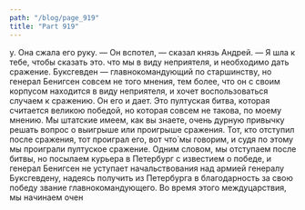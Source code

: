 ```yaml
---
path: "/blog/page_919"
title: "Part 919"
---
```


у. Она сжала его руку.
— Он вспотел, — сказал князь Андрей.
— Я шла к тебе, чтобы сказать это.
что мы в виду неприятеля, и необходимо дать сражение. Буксгевден — главнокомандующий по старшинству, но генерал Бенигсен совсем не того мнения, тем более, что он с своим корпусом находится в виду неприятеля, и хочет воспользоваться случаем к сражению. Он его и дает.
Это пултуская битва, которая считается великою победой, но которая совсем не такова, по моему мнению. Мы штатские имеем, как вы знаете, очень дурную привычку решать вопрос о выигрыше или проигрыше сражения. Тот, кто отступил после сражения, тот проиграл его, вот что̀ мы говорим, и судя по этому мы проиграли пултуское сражение. Одним словом, мы отступаем после битвы, но посылаем курьера в Петербург с известием о победе, и генерал Бенигсен не уступает начальствования над армией генералу Буксгевдену, надеясь получить из Петербурга в благодарность за свою победу звание главнокомандующего. Во время этого междуцарствия, мы начинаем очен
